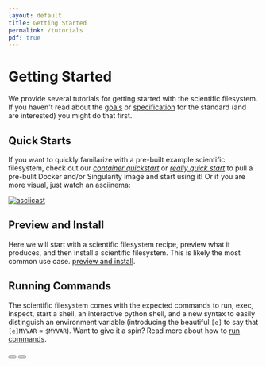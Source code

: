 ```yaml
---
layout: default
title: Getting Started
permalink: /tutorials
pdf: true
---
```


# Getting Started

We provide several tutorials for getting started with the scientific filesystem. If you haven't read about the [goals](/scif/goals) or [specification](/scif/specification) for the standard (and are interested) you might do that first.

## Quick Starts
If you want to quickly familarize with a pre-built example scientific filesystem, check out our *[container quickstart](/scif/tutorial-quick-start)* or *[really quick start](/scif/tutorial-really-quick-start)* to pull a pre-bulit Docker and/or Singularity image and start using it! Or if you are more visual, just watch an asciinema:

[![asciicast](https://asciinema.org/a/156490.png)](https://asciinema.org/a/156490?speed=2)

## Preview and Install
Here we will start with a scientific filesystem recipe, preview what it produces, and then install a scientific filesystem. This is likely the most common use case. [preview and install](/scif/tutorial-preview-install).

## Running Commands
The scientific filesystem comes with the expected commands to run, exec, inspect, start a shell, an interactive python shell,  and a new syntax to easily distinguish an environment variable (introducing the beautiful `[e]` to say that `[e]MYVAR` = `$MYVAR`). Want to give it a spin? Read more about how to  [run commands](/scif/tutorial-commands).


<div>
    <a href="/scif"><button class="previous-button btn btn-primary"><i class="fa fa-chevron-left"></i> </button></a>
    <a href="/scif/specification"><button class="next-button btn btn-primary"><i class="fa fa-chevron-right"></i> </button></a>
</div><br>
